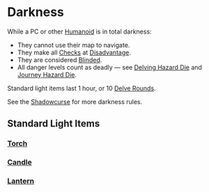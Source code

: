 # Darkness

While a PC or other [Humanoid](../../Resources%20for%20GMs/Creatures/Creature%20Types/Humanoid.md) is in total darkness:

- They cannot use their map to navigate.
- They make all [Checks](../Core%20Procedures/Check.md) at [Disadvantage](../Die%20Rolling%20Mechanics/Disadvantage.md).
- They are considered [Blinded](../Conditions/Blinded.md).
- All danger levels count as deadly — see [Delving Hazard Die](../Exploration/Delving.md#Delving%20Hazard%20Die) and [Journey Hazard Die](../Exploration/Overland%20Journeys.md#Journey%20Hazard%20Die).

Standard light items last 1 hour, or 10 [Delve Rounds](../Core%20Procedures/Round.md#Delve%20Round).

See the [Shadowcurse](Shadowcurse.md) for more darkness rules.

## Standard Light Items

### [Torch](../../Items%20and%20Gear/Gear/1%20Coin/Torch.md)

### [Candle](../../Items%20and%20Gear/Gear/10%20Coins/Candle.md)

### [Lantern](../../Items%20and%20Gear/Gear/25%20Coins/Lantern.md)
